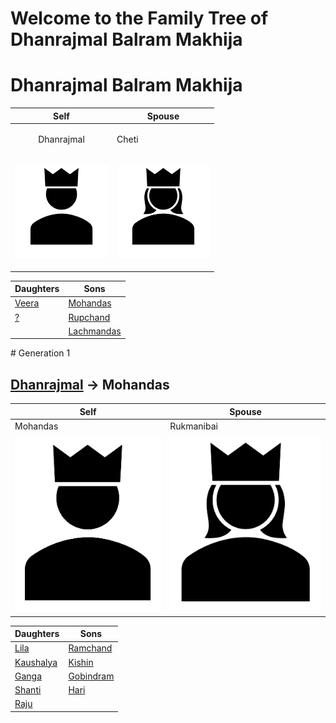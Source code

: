 # Welcome to the Family Tree of Dhanrajmal Balram Makhija

# <a name="Dhanrajmal"></a> Dhanrajmal Balram Makhija

Self | Spouse
---- | ------
<p style="text-align: center;">Dhanrajmal</p> | Cheti 
<p style="text-align: center;">![Dhanrajmal Img](images/Picture2.png) </p>| ![Cheti Img](images/Picture1.png)

Daughters | Sons
--------- | ----
[Veera](#Veera) | [Mohandas](#Mohandas)
[?](#?) | [Rupchand](#Rupchand)
        | [Lachmandas](#Lachmandas)

#<a name="Gen1"></a> Generation 1

## [Dhanrajmal](#Dhanrajmal) -> <a name="Mohandas"></a> Mohandas

Self | Spouse
---- | ------
Mohandas | Rukmanibai 
![Mohandas Img](/images/male.png) | ![Rukmanibai Img](/images/female.png)

Daughters | Sons
--------- | ----
[Lila](#Lila) | [Ramchand](#Ramchand)
[Kaushalya](#Kaushalya) | [Kishin](#Kishin)
[Ganga](#Ganga) | [Gobindram](#Gobindram)
[Shanti](#Shanti) | [Hari](#Hari)
[Raju](#Raju) |      


